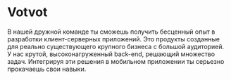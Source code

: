 # Votvot
В нашей дружной команде ты сможешь получить бесценный опыт в разработки клиент-серверных приложений. Это продукты созданные для реально существующего крупного бизнеса с большой аудиторией. У нас крутой, высоконагруженный back-end, решающий множество задач. Интегрируя эти решения в мобильном приложении ты серьезно прокачаешь свои навыки. 
